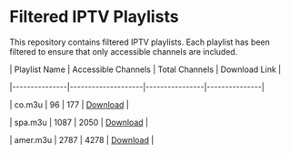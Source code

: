 # Filtered IPTV Playlists

This repository contains filtered IPTV playlists. Each playlist has been filtered to ensure that only accessible channels are included.

| Playlist Name | Accessible Channels | Total Channels | Download Link |

|---------------|--------------------|----------------|---------------|

| co.m3u | 96 | 177 | [Download](https://raw.githubusercontent.com/cerels/cerels/filteredIptv/refs/heads/main/co.m3u) |

| spa.m3u | 1087 | 2050 | [Download](https://raw.githubusercontent.com/cerels/cerels/filteredIptv/refs/heads/main/spa.m3u) |

| amer.m3u | 2787 | 4278 | [Download](https://raw.githubusercontent.com/cerels/cerels/filteredIptv/refs/heads/main/amer.m3u) |
